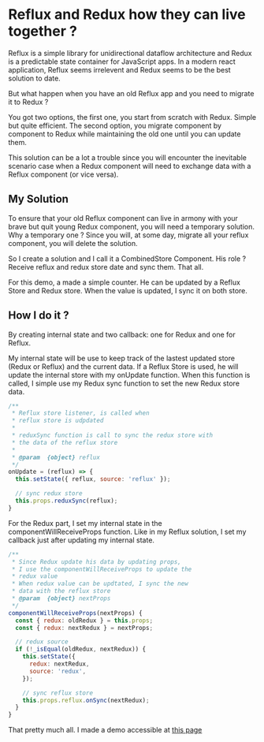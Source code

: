 # Reflux and Redux how they can live together ?

Reflux is a simple library for unidirectional dataflow architecture and Redux is a predictable state container for JavaScript apps. In a modern react application, Reflux seems irrelevent and Redux seems to be the best solution to date.

But what happen when you have an old Reflux app and you need to migrate it to Redux ?

You got two options, the first one, you start from scratch with Redux. Simple but quite efficient. The second option, you migrate component by component to Redux while maintaining the old one until you can update them.

This solution can be a lot a trouble since you will encounter the inevitable scenario case when a Redux component will need to exchange data with a Reflux component (or vice versa).

## My Solution

To ensure that your old Reflux component can live in armony with your brave but quit young Redux component, you will need a temporary solution. Why a temporary one ? Since you will, at some day, migrate all your reflux component, you will delete the solution.

So I create a solution and I call it a CombinedStore Component. His role ? Receive reflux and redux store date and sync them. That all.

For this demo, a made a simple counter. He can be updated by a Reflux Store and Redux store. When the value is updated, I sync it on both store.

## How I do it ?

By creating internal state and two callback: one for Redux and one for Reflux.

My internal state will be use to keep track of the lastest updated store (Redux or Reflux) and the current data. If a Reflux Store is used, he will update the internal store with my onUpdate function. When this function is called, I simple use my Redux sync function to set the new Redux store data.

```javascript
/**
 * Reflux store listener, is called when
 * reflux store is udpdated
 *
 * reduxSync function is call to sync the redux store with
 * the data of the reflux store
 *
 * @param  {object} reflux
 */
onUpdate = (reflux) => {
  this.setState({ reflux, source: 'reflux' });

  // sync redux store
  this.props.reduxSync(reflux);
}
```

For the Redux part, I set my internal state in the componentWillReceiveProps function. Like in my Reflux solution, I set my callback just after updating my internal state.

```javascript
/**
 * Since Redux update his data by updating props,
 * I use the componentWillReceiveProps to update the
 * redux value
 * When redux value can be updtated, I sync the new
 * data with the reflux store
 * @param  {object} nextProps
 */
componentWillReceiveProps(nextProps) {
  const { redux: oldRedux } = this.props;
  const { redux: nextRedux } = nextProps;

  // redux source
  if (!_isEqual(oldRedux, nextRedux)) {
    this.setState({
      redux: nextRedux,
      source: 'redux',
    });

    // sync reflux store
    this.props.reflux.onSync(nextRedux);
  }
}
```



That pretty much all. I made a demo accessible at [this page](https://guitarlove.github.io/reflux-redux-how-they-can-live-together/)